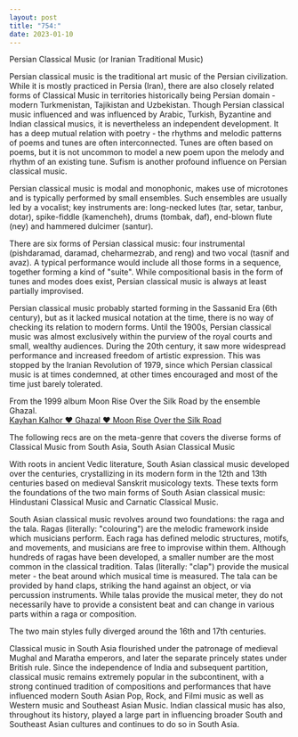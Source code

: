 ```yaml
---
layout: post
title: "754:"
date: 2023-01-10
---
```


Persian Classical Music (or Iranian Traditional Music)

Persian classical music is the traditional art music of the Persian civilization. While it is mostly practiced in Persia (Iran), there are also closely related forms of Classical Music in territories historically being Persian domain \- modern Turkmenistan, Tajikistan and Uzbekistan. Though Persian classical music influenced and was influenced by Arabic, Turkish, Byzantine and Indian classical musics, it is nevertheless an independent development. It has a deep mutual relation with poetry \- the rhythms and melodic patterns of poems and tunes are often interconnected. Tunes are often based on poems, but it is not uncommon to model a new poem upon the melody and rhythm of an existing tune. Sufism is another profound influence on Persian classical music.

Persian classical music is modal and monophonic, makes use of microtones and is typically performed by small ensembles. Such ensembles are usually led by a vocalist; key instruments are: long-necked lutes (tar, setar, tanbur, dotar), spike-fiddle (kamencheh), drums (tombak, daf), end-blown flute (ney) and hammered dulcimer (santur).

There are six forms of Persian classical music: four instrumental (pishdaramad, daramad, cheharmezrab, and reng) and two vocal (tasnif and avaz). A typical performance would include all those forms in a sequence, together forming a kind of "suite". While compositional basis in the form of tunes and modes does exist, Persian classical music is always at least partially improvised.

Persian classical music probably started forming in the Sassanid Era (6th century), but as it lacked musical notation at the time, there is no way of checking its relation to modern forms. Until the 1900s, Persian classical music was almost exclusively within the purview of the royal courts and small, wealthy audiences. During the 20th century, it saw more widespread performance and increased freedom of artistic expression. This was stopped by the Iranian Revolution of 1979, since which Persian classical music is at times condemned, at other times encouraged and most of the time just barely tolerated.

From the 1999 album Moon Rise Over the Silk Road by the ensemble Ghazal.  
[Kayhan Kalhor ❤ Ghazal ❤ Moon Rise Over the Silk Road](https://youtu.be/bVo8S4rblcQ)

The following recs are on the meta-genre that covers the diverse forms of Classical Music from South Asia, South Asian Classical Music

With roots in ancient Vedic literature, South Asian classical music developed over the centuries, crystallizing in its modern form in the 12th and 13th centuries based on medieval Sanskrit musicology texts. These texts form the foundations of the two main forms of South Asian classical music: Hindustani Classical Music and Carnatic Classical Music.

South Asian classical music revolves around two foundations: the raga and the tala. Ragas (literally: "colouring") are the melodic framework inside which musicians perform. Each raga has defined melodic structures, motifs, and movements, and musicians are free to improvise within them. Although hundreds of ragas have been developed, a smaller number are the most common in the classical tradition. Talas (literally: "clap") provide the musical meter \- the beat around which musical time is measured. The tala can be provided by hand claps, striking the hand against an object, or via percussion instruments. While talas provide the musical meter, they do not necessarily have to provide a consistent beat and can change in various parts within a raga or composition.

The two main styles fully diverged around the 16th and 17th centuries.

Classical music in South Asia flourished under the patronage of medieval Mughal and Maratha emperors, and later the separate princely states under British rule. Since the independence of India and subsequent partition, classical music remains extremely popular in the subcontinent, with a strong continued tradition of compositions and performances that have influenced modern South Asian Pop, Rock, and Filmi music as well as Western music and Southeast Asian Music. Indian classical music has also, throughout its history, played a large part in influencing broader South and Southeast Asian cultures and continues to do so in South Asia.
